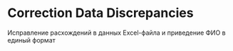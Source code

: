 # Correction Data Discrepancies
Исправление расхождений в данных Excel-файла и приведение ФИО в единый формат
